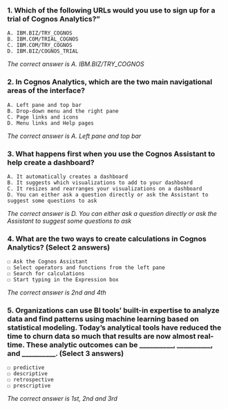 ### 1. Which of the following URLs would you use to sign up for a trial of Cognos Analytics?”
    A. IBM.BIZ/TRY_COGNOS 
    B. IBM.COM/TRIAL_COGNOS 
    C. IBM.COM/TRY_COGNOS 
    D. IBM.BIZ/COGNOS_TRIAL 

_The correct answer is A. IBM.BIZ/TRY_COGNOS_
### 2. In Cognos Analytics, which are the two main navigational areas of the interface? 
    A. Left pane and top bar 
    B. Drop-down menu and the right pane 
    C. Page links and icons 
    D. Menu links and Help pages 

_The correct answer is A. Left pane and top bar_
### 3. What happens first when you use the Cognos Assistant to help create a dashboard?
    A. It automatically creates a dashboard
    B. It suggests which visualizations to add to your dashboard
    C. It resizes and rearranges your visualizations on a dashboard
    D. You can either ask a question directly or ask the Assistant to suggest some questions to ask

_The correct answer is D. You can either ask a question directly or ask the Assistant to suggest some questions to ask_
### 4. What are the two ways to create calculations in Cognos Analytics? (Select 2 answers) 
    ☐ Ask the Cognos Assistant
    ☐ Select operators and functions from the left pane
    ☐ Search for calculations
    ☐ Start typing in the Expression box

_The correct answer is 2nd and 4th_ 
### 5. Organizations can use BI tools’ built-in expertise to analyze data and find patterns using machine learning based on statistical modeling. Today’s analytical tools have reduced the time to churn data so much that results are now almost real-time. These analytic outcomes can be __________, __________, and __________. (Select 3 answers)
    ☐ predictive
    ☐ descriptive
    ☐ retrospective
    ☐ prescriptive 

_The correct answer is 1st, 2nd and 3rd_
